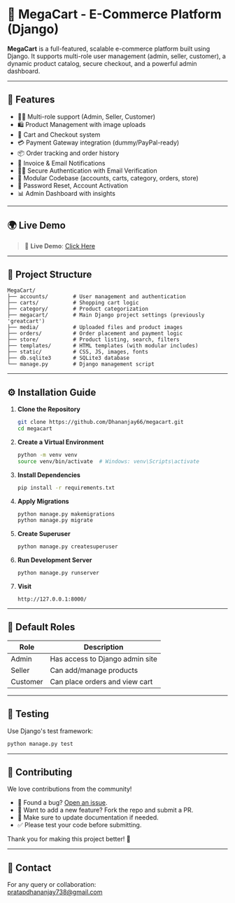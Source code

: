 # 🛒 MegaCart - E-Commerce Platform (Django)

**MegaCart** is a full-featured, scalable e-commerce platform built using Django. It supports multi-role user management (admin, seller, customer), a dynamic product catalog, secure checkout, and a powerful admin dashboard.

---

## 🚀 Features

- 🧑‍💼 Multi-role support (Admin, Seller, Customer)
- 🛍️ Product Management with image uploads
- 🛒 Cart and Checkout system
- 💳 Payment Gateway integration (dummy/PayPal-ready)
- 📦 Order tracking and order history
- 🧾 Invoice & Email Notifications
- 🧑‍🔒 Secure Authentication with Email Verification
- 📂 Modular Codebase (accounts, carts, category, orders, store)
- 🔐 Password Reset, Account Activation
- 📊 Admin Dashboard with insights

---

## 🌍 Live Demo

> 🔗 **Live Demo**: [Click Here](https://megacart-3cmg.onrender.com/)

---

## 📁 Project Structure

```
MegaCart/
├── accounts/        # User management and authentication
├── carts/           # Shopping cart logic
├── category/        # Product categorization
├── megacart/        # Main Django project settings (previously 'greatcart')
├── media/           # Uploaded files and product images
├── orders/          # Order placement and payment logic
├── store/           # Product listing, search, filters
├── templates/       # HTML templates (with modular includes)
├── static/          # CSS, JS, images, fonts
├── db.sqlite3       # SQLite3 database
└── manage.py        # Django management script
```

---

## ⚙️ Installation Guide

1. **Clone the Repository**
   ```bash
   git clone https://github.com/Dhananjay66/megacart.git
   cd megacart
   ```

2. **Create a Virtual Environment**
   ```bash
   python -m venv venv
   source venv/bin/activate  # Windows: venv\Scripts\activate
   ```

3. **Install Dependencies**
   ```bash
   pip install -r requirements.txt
   ```

4. **Apply Migrations**
   ```bash
   python manage.py makemigrations
   python manage.py migrate
   ```

5. **Create Superuser**
   ```bash
   python manage.py createsuperuser
   ```

6. **Run Development Server**
   ```bash
   python manage.py runserver
   ```

7. **Visit**
   ```
   http://127.0.0.1:8000/
   ```

---

## 🔐 Default Roles

| Role       | Description                     |
|------------|---------------------------------|
| Admin      | Has access to Django admin site |
| Seller     | Can add/manage products         |
| Customer   | Can place orders and view cart  |

---


## 🧪 Testing

Use Django's test framework:
```bash
python manage.py test
```

---

## 🤝 Contributing

We love contributions from the community!

- 🐞 Found a bug? [Open an issue](https://github.com/Dhananjay66/megacart/issues).
- 🚀 Want to add a new feature? Fork the repo and submit a PR.
- 📄 Make sure to update documentation if needed.
- ✅ Please test your code before submitting.

Thank you for making this project better! 💖

---

## 📧 Contact

For any query or collaboration:  
pratapdhananjay738@gmail.com